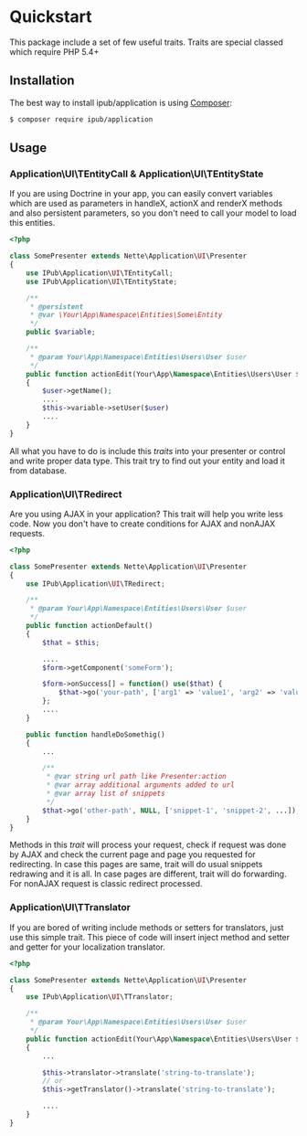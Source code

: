 # Quickstart

This package include a set of few useful traits. Traits are special classed which require PHP 5.4+

## Installation

The best way to install ipub/application is using  [Composer](http://getcomposer.org/):

```sh
$ composer require ipub/application
```

## Usage

### Application\UI\TEntityCall & Application\UI\TEntityState

If you are using Doctrine in your app, you can easily convert variables which are used as parameters in handleX, actionX and renderX methods and also persistent parameters, so you don't need to call your model to load this entities.

```php
<?php

class SomePresenter extends Nette\Application\UI\Presenter
{
	use IPub\Application\UI\TEntityCall;
	use IPub\Application\UI\TEntityState;

	/**
	 * @persistent
	 * @var \Your\App\Namespace\Entities\Some\Entity
	 */
	public $variable;

	/**
	 * @param Your\App\Namespace\Entities\Users\User $user
	 */
	public function actionEdit(Your\App\Namespace\Entities\Users\User $user)
	{
		$user->getName();
		....
		$this->variable->setUser($user)
		....
	}
}
```

All what you have to do is include this *traits* into your presenter or control and write proper data type. This trait try to find out your entity and load it from database.

### Application\UI\TRedirect

Are you using AJAX in your application? This trait will help you write less code. Now you don't have to create conditions for AJAX and nonAJAX requests.

```php
<?php

class SomePresenter extends Nette\Application\UI\Presenter
{
	use IPub\Application\UI\TRedirect;

	/**
	 * @param Your\App\Namespace\Entities\Users\User $user
	 */
	public function actionDefault()
	{
		$that = $this;

		....
		$form->getComponent('someForm');

		$form->onSuccess[] = function() use($that) {
			$that->go('your-path', ['arg1' => 'value1', 'arg2' => 'value2', ...], ['snippet-1', 'snippet-2', ...]);
		};
		....
	}

	public function handleDoSomethig()
	{
		...

		/**
		 * @var string url path like Presenter:action
		 * @var array additional arguments added to url
		 * @var array list of snippets
		 */
		$that->go('other-path', NULL, ['snippet-1', 'snippet-2', ...]);
	}
}
```

Methods in this *trait* will process your request, check if request was done by AJAX and check the current page and page you requested for redirecting. In case this pages are same, trait will do usual snippets redrawing and it is all. In case pages are different, trait will do forwarding. For nonAJAX request is classic redirect processed.

### Application\UI\TTranslator

If you are bored of writing include methods or setters for translators, just use this simple trait. This piece of code will insert inject method and setter and getter for your localization translator.

```php
<?php

class SomePresenter extends Nette\Application\UI\Presenter
{
	use IPub\Application\UI\TTranslator;

	/**
	 * @param Your\App\Namespace\Entities\Users\User $user
	 */
	public function actionEdit(Your\App\Namespace\Entities\Users\User $user)
	{
		...

		$this->translator->translate('string-to-translate');
		// or
		$this->getTranslator()->translate('string-to-translate');

		....
	}
}
```
